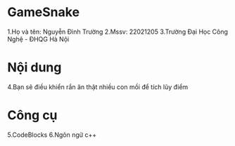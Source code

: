 # GameSnake
1.Họ và tên: Nguyễn Đình Trường
2.Mssv: 22021205
3.Trường Đại Học Công Nghệ - ĐHQG Hà Nội
# Nội dung
4.Bạn sẽ điều khiển rắn ăn thật nhiều con mồi để tích lũy điểm
# Công cụ
5.CodeBlocks
6.Ngôn ngữ c++
